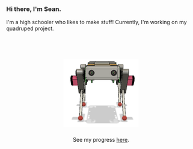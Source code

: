 ### Hi there, I'm Sean.

I'm a high schooler who likes to make stuff! Currently, I'm working on my quadruped project. 

<h1 align="center">
  <br>
  <a href="https://github.com/seanboe/QuadrupedProject"><img src="https://github.com/seanboe/QuadrupedProject/blob/master/images/V1-1Front.png" alt="QuadrupedProject" width="200"></a>
  <br>
</h1>

<p align="center"> See my progress <a href="https://seanboe.github.io/blog/tag/quadruped">here</a>. </p>
